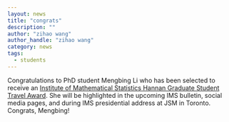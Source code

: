 ```yaml
---
layout: news
title: "congrats"
description: ""
author: "zihao wang"
author_handle: "zihao wang"
category: news
tags: 
  - students
---
```

 
Congratulations to PhD student Mengbing Li who has been selected to receive an [Institute of Mathematical Statistics Hannan Graduate Student Travel Award](https://imstat.org/2023/04/22/2023-hannan-graduate-student-travel-award-recipients-announced/). She will be highlighted in the upcoming IMS bulletin, social media pages, and during IMS presidential address at JSM in Toronto. Congrats, Mengbing!